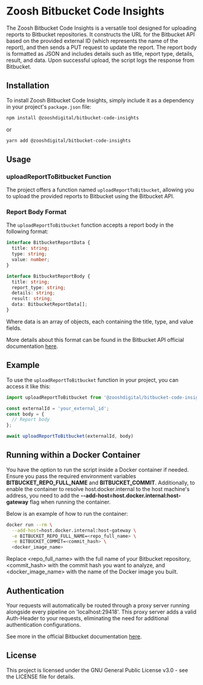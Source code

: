 # Zoosh Bitbucket Code Insights

The Zoosh Bitbucket Code Insights is a versatile tool designed for uploading reports to Bitbucket repositories. It constructs the URL for the Bitbucket API based on the provided external ID (which represents the name of the report), and then sends a PUT request to update the report. The report body is formatted as JSON and includes details such as title, report type, details, result, and data. Upon successful upload, the script logs the response from Bitbucket.

## Installation

To install Zoosh Bitbucket Code Insights, simply include it as a dependency in your project's `package.json` file:

```bash
npm install @zooshdigital/bitbucket-code-insights
```

or

```bash
yarn add @zooshdigital/bitbucket-code-insights
```

## Usage

### uploadReportToBitbucket Function

The project offers a function named `uploadReportToBitbucket`, allowing you to upload the provided reports to Bitbucket using the Bitbucket API.

### Report Body Format

The `uploadReportToBitbucket` function accepts a report body in the following format:

```typescript
interface BitbucketReportData {
  title: string;
  type: string;
  value: number;
}

interface BitbucketReportBody {
  title: string;
  report_type: string;
  details: string;
  result: string;
  data: BitbucketReportData[];
}
```

Where data is an array of objects, each containing the title, type, and value fields.

More details about this format can be found in the Bitbucket API official documentation [here](https://developer.atlassian.com/cloud/bitbucket/rest/api-group-reports/#api-repositories-workspace-repo-slug-commit-commit-reports-reportid-put).

## Example

To use the `uploadReportToBitbucket` function in your project, you can access it like this:

```typescript
import uploadReportToBitbucket from '@zooshdigital/bitbucket-code-insights';

const externalId = 'your_external_id';
const body = {
  // Report body
};

await uploadReportToBitbucket(externalId, body)
```

## Running within a Docker Container

You have the option to run the script inside a Docker container if needed. Ensure you pass the required environment variables **BITBUCKET_REPO_FULL_NAME** and **BITBUCKET_COMMIT**. Additionally, to enable the container to resolve host.docker.internal to the host machine's address, you need to add the **--add-host=host.docker.internal:host-gateway** flag when running the container.

Below is an example of how to run the container:

```bash
docker run --rm \
  --add-host=host.docker.internal:host-gateway \
  -e BITBUCKET_REPO_FULL_NAME=<repo_full_name> \
  -e BITBUCKET_COMMIT=<commit_hash> \
  <docker_image_name>
```

Replace <repo_full_name> with the full name of your Bitbucket repository, <commit_hash> with the commit hash you want to analyze, and <docker_image_name> with the name of the Docker image you built.

## Authentication

Your requests will automatically be routed through a proxy server running alongside every pipeline on 'localhost:29418'. This proxy server adds a valid Auth-Header to your requests, eliminating the need for additional authentication configurations.

See more in the official Bitbucket documentation [here](https://support.atlassian.com/bitbucket-cloud/docs/code-insights/).

## License

This project is licensed under the GNU General Public License v3.0 - see the LICENSE file for details.
